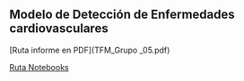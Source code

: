 ##   Modelo de Detección de Enfermedades cardiovasculares
[Ruta informe en PDF](TFM_Grupo _05.pdf)  

[Ruta Notebooks](TFM_Colab_Grupo_5.zip)
